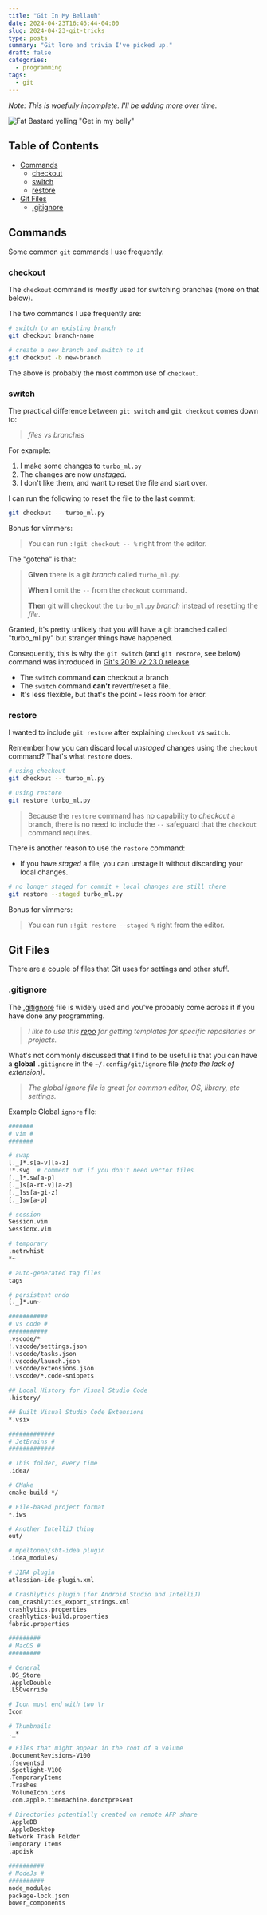 ```yaml
---
title: "Git In My Bellauh"
date: 2024-04-23T16:46:44-04:00
slug: 2024-04-23-git-tricks
type: posts
summary: "Git lore and trivia I've picked up."
draft: false
categories:
  - programming
tags:
  - git
---
```


_Note: This is woefully incomplete. I'll be adding more over time._

![Fat Bastard yelling "Get in my belly"](/fat_bastard.jpeg)

## Table of Contents

- [Commands](#commands)
  - [checkout](#checkout)
  - [switch](#switch)
  - [restore](#restore)
- [Git Files](#git-files)
  - [.gitignore](#gitignore)

## Commands

Some common `git` commands I use frequently.

### checkout

The `checkout` command is _mostly_ used for switching branches (more on that below).

The two commands I use frequently are:

```sh
# switch to an existing branch
git checkout branch-name

# create a new branch and switch to it
git checkout -b new-branch

```

The above is probably the most common use of `checkout`.

### switch

The practical difference between `git switch` and `git checkout` comes down to:

> _files vs branches_

For example:

1. I make some changes to `turbo_ml.py`
1. The changes are now _unstaged_.
1. I don't like them, and want to reset the file and start over.

I can run the following to reset the file to the last commit:

```sh
git checkout -- turbo_ml.py
```

Bonus for vimmers:

> You can run `:!git checkout -- %` right from the editor.

The "gotcha" is that:

> **Given** there is a git _branch_ called `turbo_ml.py`.
>
> **When** I omit the `--` from the `checkout` command.
>
> **Then** git will checkout the `turbo_ml.py` _branch_ instead of resetting the _file_.

Granted, it's pretty unlikely that you will have a git branched called "turbo_ml.py" but stranger things have happened.

Consequently, this is why the `git switch` (and `git restore`, see below) command was introduced in [Git's 2019 v2.23.0 release](https://public-inbox.org/git/xmqqy2zszuz7.fsf@gitster-ct.c.googlers.com/).

- The `switch` command **can** checkout a branch
- The `switch` command **can't** revert/reset a file.
- It's less flexible, but that's the point - less room for error.

### restore

I wanted to include `git restore` after explaining `checkout` vs `switch`.

Remember how you can discard local _unstaged_ changes using the `checkout` command? That's what `restore` does.

```sh
# using checkout
git checkout -- turbo_ml.py

# using restore
git restore turbo_ml.py
```

> Because the `restore` command has no capability to _checkout_ a branch, there is no need to include the `--` safeguard that the `checkout` command requires.

There is another reason to use the `restore` command:

- If you have _staged_ a file, you can unstage it without discarding your local changes.

```sh
# no longer staged for commit + local changes are still there
git restore --staged turbo_ml.py
```

Bonus for vimmers:

> You can run `:!git restore --staged %` right from the editor.

## Git Files

There are a couple of files that Git uses for settings and other stuff.

### .gitignore

The [.gitignore](https://git-scm.com/docs/gitignore) file is widely used and you've probably come across it if you have done any programming.

> _I like to use this [repo](https://github.com/github/gitignore) for getting templates for specific repositories or projects._

What's not commonly discussed that I find to be useful is that you can have a **global** `.gitignore` in the `~/.config/git/ignore` file _(note the lack of extension)_.

> _The global ignore file is great for common editor, OS, library, etc settings._

Example Global `ignore` file:

```sh
#######
# vim #
#######

# swap
[._]*.s[a-v][a-z]
!*.svg  # comment out if you don't need vector files
[._]*.sw[a-p]
[._]s[a-rt-v][a-z]
[._]ss[a-gi-z]
[._]sw[a-p]

# session
Session.vim
Sessionx.vim

# temporary
.netrwhist
*~

# auto-generated tag files
tags

# persistent undo
[._]*.un~

###########
# vs code #
###########
.vscode/*
!.vscode/settings.json
!.vscode/tasks.json
!.vscode/launch.json
!.vscode/extensions.json
!.vscode/*.code-snippets

## Local History for Visual Studio Code
.history/

## Built Visual Studio Code Extensions
*.vsix

#############
# JetBrains #
#############

# This folder, every time
.idea/

# CMake
cmake-build-*/

# File-based project format
*.iws

# Another IntelliJ thing
out/

# mpeltonen/sbt-idea plugin
.idea_modules/

# JIRA plugin
atlassian-ide-plugin.xml

# Crashlytics plugin (for Android Studio and IntelliJ)
com_crashlytics_export_strings.xml
crashlytics.properties
crashlytics-build.properties
fabric.properties

#########
# MacOS #
#########

# General
.DS_Store
.AppleDouble
.LSOverride

# Icon must end with two \r
Icon

# Thumbnails
._*

# Files that might appear in the root of a volume
.DocumentRevisions-V100
.fseventsd
.Spotlight-V100
.TemporaryItems
.Trashes
.VolumeIcon.icns
.com.apple.timemachine.donotpresent

# Directories potentially created on remote AFP share
.AppleDB
.AppleDesktop
Network Trash Folder
Temporary Items
.apdisk

##########
# NodeJs #
##########
node_modules
package-lock.json
bower_components

```
